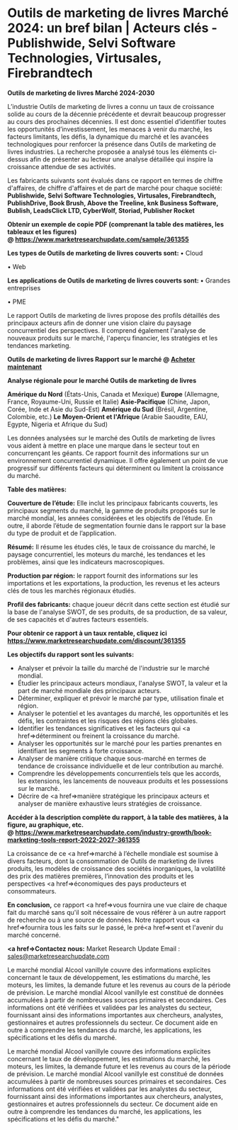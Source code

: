 # Outils de marketing de livres Marché 2024: un bref bilan | Acteurs clés - Publishwide, Selvi Software Technologies, Virtusales, Firebrandtech

<strong>Outils de marketing de livres Marché 2024-2030</strong>

L’industrie Outils de marketing de livres a connu un taux de croissance solide au cours de la décennie précédente et devrait beaucoup progresser au cours des prochaines décennies. Il est donc essentiel d’identifier toutes les opportunités d’investissement, les menaces à venir du marché, les facteurs limitants, les défis, la dynamique du marché et les avancées technologiques pour renforcer la présence dans Outils de marketing de livres industries. La recherche proposée a analysé tous les éléments ci-dessus afin de présenter au lecteur une analyse détaillée qui inspire la croissance attendue de ses activités.

Les fabricants suivants sont évalués dans ce rapport en termes de chiffre d'affaires, de chiffre d'affaires et de part de marché pour chaque société:
<strong>Publishwide, Selvi Software Technologies, Virtusales, Firebrandtech, PublishDrive, Book Brush, Above the Treeline, knk Business Software, Bublish, LeadsClick LTD, CyberWolf, Storiad, Publisher Rocket</strong>

<strong><b>Obtenir un exemple de copie PDF (comprenant la table des matières, les tableaux et les figures) @ </b></strong><strong><a href=http://www.marketresearchupdate.com/sample/361355>https://www.marketresearchupdate.com/sample/361355</a></strong></u></a></strong>

<strong>Les types de Outils de marketing de livres couverts sont:
</strong>• Cloud

• Web

<strong>Les applications de Outils de marketing de livres couverts sont:
</strong>• Grandes entreprises

• PME

Le rapport Outils de marketing de livres propose des profils détaillés des principaux acteurs afin de donner une vision claire du paysage concurrentiel des perspectives. Il comprend également l'analyse de nouveaux produits sur le marché, l'aperçu financier, les stratégies et les tendances marketing.

<strong>Outils de marketing de livres Rapport sur le marché @ <a href=https://www.marketresearchupdate.com/buynow/361355> Acheter maintenant </a></strong></a></strong>

<strong>Analyse régionale pour le marché Outils de marketing de livres</strong>

<strong>Amérique du Nord</strong> (États-Unis, Canada et Mexique)
<strong>Europe</strong> (Allemagne, France, Royaume-Uni, Russie et Italie)
<strong>Asie-Pacifique</strong> (Chine, Japon, Corée, Inde et Asie du Sud-Est)
<strong>Amérique du Sud</strong> (Brésil, Argentine, Colombie, etc.)
<strong>Le Moyen-Orient et l'Afrique</strong> (Arabie Saoudite, EAU, Egypte, Nigeria et Afrique du Sud)

Les données analysées sur le marché des Outils de marketing de livres vous aident à mettre en place une marque dans le secteur tout en concurrençant les géants. Ce rapport fournit des informations sur un environnement concurrentiel dynamique. Il offre également un point de vue progressif sur différents facteurs qui déterminent ou limitent la croissance du marché.

<strong>Table des matières:</strong>

<strong>Couverture de l’étude:</strong> Elle inclut les principaux fabricants couverts, les principaux segments du marché, la gamme de produits proposés sur le marché mondial, les années considérées et les objectifs de l’étude. En outre, il aborde l’étude de segmentation fournie dans le rapport sur la base du type de produit et de l’application.

<strong>Résumé:</strong> Il résume les études clés, le taux de croissance du marché, le paysage concurrentiel, les moteurs du marché, les tendances et les problèmes, ainsi que les indicateurs macroscopiques.

<strong>Production par région:</strong> le rapport fournit des informations sur les importations et les exportations, la production, les revenus et les acteurs clés de tous les marchés régionaux étudiés.

<strong>Profil des fabricants:</strong> chaque joueur décrit dans cette section est étudié sur la base de l'analyse SWOT, de ses produits, de sa production, de sa valeur, de ses capacités et d'autres facteurs essentiels.

<strong>Pour obtenir ce rapport à un taux rentable, cliquez ici</strong>
<strong><a href=https://www.marketresearchupdate.com/discount/361355>https://www.marketresearchupdate.com/discount/361355</a></strong></b></u></strong></a>

<strong>Les objectifs du rapport sont les suivants:</strong>

- Analyser et prévoir la taille du marché de l'industrie sur le marché mondial.
- Étudier les principaux acteurs mondiaux, l'analyse SWOT, la valeur et la part de marché mondiale des principaux acteurs.
- Déterminer, expliquer et prévoir le marché par type, utilisation finale et région.
- Analyser le potentiel et les avantages du marché, les opportunités et les défis, les contraintes et les risques des régions clés globales.
- Identifier les tendances significatives et les facteurs qui <a href=>déterminent</a> ou freinent la croissance du marché.
- Analyser les opportunités sur le marché pour les parties prenantes en identifiant les segments à forte croissance.
- Analyser de manière critique chaque sous-marché en termes de tendance de croissance individuelle et de leur contribution au marché.
- Comprendre les développements concurrentiels tels que les accords, les extensions, les lancements de nouveaux produits et les possessions sur le marché.
- Décrire de <a href=>manière</a> stratégique les principaux acteurs et analyser de manière exhaustive leurs stratégies de croissance.

<strong><b>Accéder à la description complète du rapport, à la table des matières, à la figure, au graphique, etc. @ </b></strong><strong><a href=https://www.marketresearchupdate.com/industry-growth/book-marketing-tools-report-2022-2027-361355>https://www.marketresearchupdate.com/industry-growth/book-marketing-tools-report-2022-2027-361355</a></strong></a></strong>

La croissance de ce <a href=>marché</a> à l’échelle mondiale est soumise à divers facteurs, dont la consommation de Outils de marketing de livres produits, les modèles de croissance des sociétés inorganiques, la volatilité des prix des matières premières, l’innovation des produits et les perspectives <a href=>économiques</a> des pays producteurs et consommateurs.

<strong>En conclusion,</strong> ce rapport <a href=>vous</a> fournira une vue claire de chaque fait du marché sans qu'il soit nécessaire de vous référer à un autre rapport de recherche ou à une source de données. Notre rapport vous <a href=>fournira</a> tous les faits sur le passé, le pré<a href=>sent</a> et l'avenir du marché concerné.

<strong><a href=>Contactez nous:</a></strong>
Market Research Update
Email : sales@marketresearchupdate.com

Le marché mondial Alcool vanillyle couvre des informations explicites concernant le taux de développement, les estimations du marché, les moteurs, les limites, la demande future et les revenus au cours de la période de prévision. Le marché mondial Alcool vanillyle est constitué de données accumulées à partir de nombreuses sources primaires et secondaires. Ces informations ont été vérifiées et validées par les analystes du secteur, fournissant ainsi des informations importantes aux chercheurs, analystes, gestionnaires et autres professionnels du secteur. Ce document aide en outre à comprendre les tendances du marché, les applications, les spécifications et les défis du marché.

Le marché mondial Alcool vanillyle couvre des informations explicites concernant le taux de développement, les estimations du marché, les moteurs, les limites, la demande future et les revenus au cours de la période de prévision. Le marché mondial Alcool vanillyle est constitué de données accumulées à partir de nombreuses sources primaires et secondaires. Ces informations ont été vérifiées et validées par les analystes du secteur, fournissant ainsi des informations importantes aux chercheurs, analystes, gestionnaires et autres professionnels du secteur. Ce document aide en outre à comprendre les tendances du marché, les applications, les spécifications et les défis du marché."
